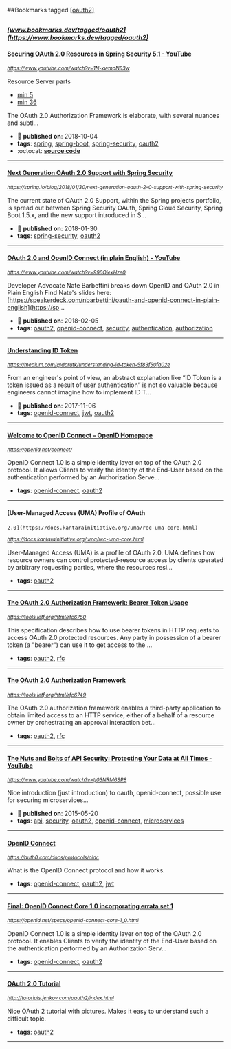 ##Bookmarks tagged [[oauth2]](https://www.bookmarks.dev?q=[oauth2])

_<sup><sup>[www.bookmarks.dev/tagged/oauth2](https://www.bookmarks.dev/tagged/oauth2)</sup></sup>_
---
#### [Securing OAuth 2.0 Resources in Spring Security 5.1 - YouTube](https://www.youtube.com/watch?v=1N-xwmoN83w)
_<sup>https://www.youtube.com/watch?v=1N-xwmoN83w</sup>_

Resource Server parts 
- [min 5](https://youtu.be/1N-xwmoN83w?t=295)
- [min 36](https://youtu.be/1N-xwmoN83w?t=2176)

The OAuth 2.0 Authorization Framework is elaborate, with several nuances and subtl...
* :calendar: **published on**: 2018-10-04
* **tags**: [spring](../tagged/spring.md), [spring-boot](../tagged/spring-boot.md), [spring-security](../tagged/spring-security.md), [oauth2](../tagged/oauth2.md)
* :octocat: **[source code](https://github.com/jzheaux/messaging-app/tree/springone2018-demo)**
---
#### [Next Generation OAuth 2.0 Support with Spring Security](https://spring.io/blog/2018/01/30/next-generation-oauth-2-0-support-with-spring-security)
_<sup>https://spring.io/blog/2018/01/30/next-generation-oauth-2-0-support-with-spring-security</sup>_

The current state of OAuth 2.0 Support, within the Spring projects portfolio, is spread out between Spring Security OAuth, Spring Cloud Security, Spring Boot 1.5.x, and the new support introduced in S...
* :calendar: **published on**: 2018-01-30
* **tags**: [spring-security](../tagged/spring-security.md), [oauth2](../tagged/oauth2.md)
---
#### [OAuth 2.0 and OpenID Connect (in plain English) - YouTube](https://www.youtube.com/watch?v=996OiexHze0)
_<sup>https://www.youtube.com/watch?v=996OiexHze0</sup>_

Developer Advocate Nate Barbettini breaks down OpenID and OAuth 2.0 in Plain English Find Nate's slides here: [https://speakerdeck.com/nbarbettini/oauth-and-openid-connect-in-plain-english](https://sp...
* :calendar: **published on**: 2018-02-05
* **tags**: [oauth2](../tagged/oauth2.md), [openid-connect](../tagged/openid-connect.md), [security](../tagged/security.md), [authentication](../tagged/authentication.md), [authorization](../tagged/authorization.md)
---
#### [Understanding ID Token](https://medium.com/@darutk/understanding-id-token-5f83f50fa02e)
_<sup>https://medium.com/@darutk/understanding-id-token-5f83f50fa02e</sup>_

From an engineer's point of view, an abstract explanation like “ID Token is a token issued as a result of user authentication” is not so valuable because engineers cannot imagine how to implement ID T...
* :calendar: **published on**: 2017-11-06
* **tags**: [openid-connect](../tagged/openid-connect.md), [jwt](../tagged/jwt.md), [oauth2](../tagged/oauth2.md)
---
#### [Welcome to OpenID Connect – OpenID Homepage](https://openid.net/connect/)
_<sup>https://openid.net/connect/</sup>_

OpenID Connect 1.0 is a simple identity layer on top of the OAuth 2.0 protocol. It allows Clients to verify the identity of the End-User based on the authentication performed by an Authorization Serve...
* **tags**: [openid-connect](../tagged/openid-connect.md), [oauth2](../tagged/oauth2.md)
---
#### [User-Managed Access (UMA) Profile of OAuth
    2.0](https://docs.kantarainitiative.org/uma/rec-uma-core.html)
_<sup>https://docs.kantarainitiative.org/uma/rec-uma-core.html</sup>_

User-Managed Access (UMA) is a profile of OAuth 2.0. UMA defines how resource owners can control protected-resource access by clients operated by arbitrary requesting parties, where the resources resi...
* **tags**: [oauth2](../tagged/oauth2.md)
---
#### [The OAuth 2.0 Authorization Framework: Bearer Token Usage](https://tools.ietf.org/html/rfc6750)
_<sup>https://tools.ietf.org/html/rfc6750</sup>_

This specification describes how to use bearer tokens in HTTP requests to access OAuth 2.0 protected resources.  Any party in possession of a bearer token (a "bearer") can use it to get access to the ...
* **tags**: [oauth2](../tagged/oauth2.md), [rfc](../tagged/rfc.md)
---
#### [The OAuth 2.0 Authorization Framework](https://tools.ietf.org/html/rfc6749)
_<sup>https://tools.ietf.org/html/rfc6749</sup>_

The OAuth 2.0 authorization framework enables a third-party application to obtain limited access to an HTTP service, either of a behalf of a resource owner by orchestrating an approval interaction bet...
* **tags**: [oauth2](../tagged/oauth2.md), [rfc](../tagged/rfc.md)
---
#### [The Nuts and Bolts of API Security: Protecting Your Data at All Times - YouTube](https://www.youtube.com/watch?v=tj03NRM6SP8)
_<sup>https://www.youtube.com/watch?v=tj03NRM6SP8</sup>_

Nice introduction (just introduction) to oauth, openid-connect, possible use for securing microservices...
* :calendar: **published on**: 2015-05-20
* **tags**: [api](../tagged/api.md), [security](../tagged/security.md), [oauth2](../tagged/oauth2.md), [openid-connect](../tagged/openid-connect.md), [microservices](../tagged/microservices.md)
---
#### [OpenID Connect](https://auth0.com/docs/protocols/oidc)
_<sup>https://auth0.com/docs/protocols/oidc</sup>_

What is the OpenID Connect protocol and how it works.
* **tags**: [openid-connect](../tagged/openid-connect.md), [oauth2](../tagged/oauth2.md), [jwt](../tagged/jwt.md)
---
#### [Final: OpenID Connect Core 1.0 incorporating errata set 1](https://openid.net/specs/openid-connect-core-1_0.html)
_<sup>https://openid.net/specs/openid-connect-core-1_0.html</sup>_

OpenID Connect 1.0 is a simple identity layer on top of the OAuth 2.0 protocol. It enables Clients to verify the identity of the End-User based on the authentication performed by an Authorization Serv...
* **tags**: [openid-connect](../tagged/openid-connect.md), [oauth2](../tagged/oauth2.md)
---
#### [OAuth 2.0 Tutorial](http://tutorials.jenkov.com/oauth2/index.html)
_<sup>http://tutorials.jenkov.com/oauth2/index.html</sup>_

Nice OAuth 2 tutorial with pictures. Makes it easy to understand such a difficult topic.
* **tags**: [oauth2](../tagged/oauth2.md)
---
